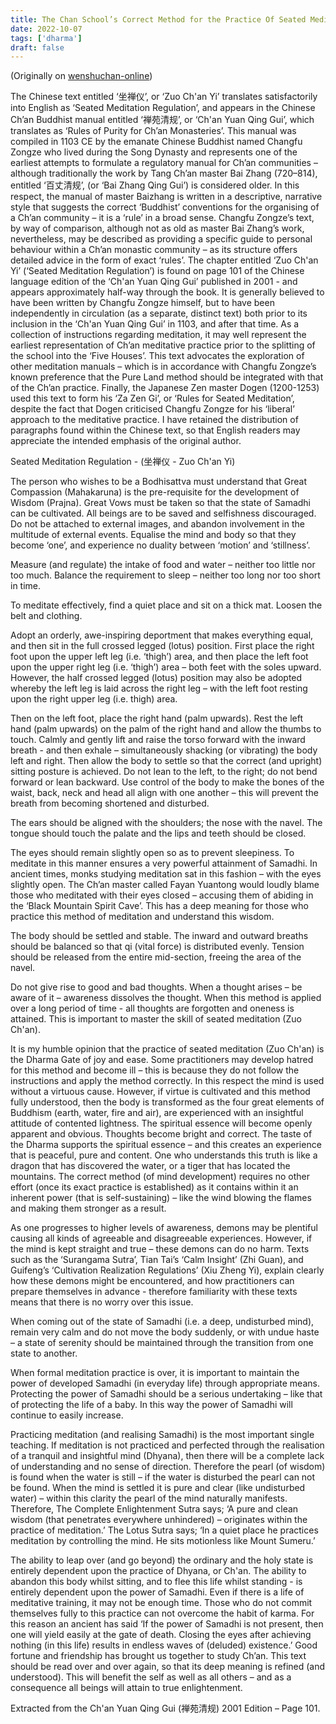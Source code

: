 ```yaml
---
title: The Chan School’s Correct Method for the Practice Of Seated Meditation
date: 2022-10-07
tags: ['dharma']
draft: false
---
```


(Originally on [wenshuchan-online](https://wenshuchan-online.weebly.com/zuo-chan-yi---223523110920202-seated-meditation.html))

The Chinese text entitled ‘坐禅仪’, or ‘Zuo Ch'an Yi’ translates satisfactorily into English as ‘Seated Meditation Regulation’, and appears in the Chinese Ch’an Buddhist manual entitled ‘禅苑清规’, or ‘Ch'an Yuan Qing Gui’, which translates as ‘Rules of Purity for Ch’an Monasteries’. This manual was compiled in 1103 CE by the emanate Chinese Buddhist named Changfu Zongze who lived during the Song Dynasty and represents one of the earliest attempts to formulate a regulatory manual for Ch’an communities – although traditionally the work by Tang Ch’an master Bai Zhang (720–814), entitled ‘百丈清规’, (or ‘Bai Zhang Qing Gui’) is considered older.  In this respect, the manual of master Baizhang is written in a descriptive, narrative style that suggests the correct ‘Buddhist’ conventions for the organising of a Ch’an community – it is a ‘rule’ in a broad sense. Changfu Zongze’s text, by way of comparison, although not as old as master Bai Zhang’s work, nevertheless, may be described as providing a specific guide to personal behaviour within a Ch’an monastic community – as its structure offers detailed advice in the form of exact ‘rules’.  The chapter entitled ‘Zuo Ch'an Yi’ (‘Seated Meditation Regulation’) is found on page 101 of the Chinese language edition of the ‘Ch'an Yuan Qing Gui’ published in 2001 - and appears approximately half-way through the book.  It is generally believed to have been written by Changfu Zongze himself, but to have been independently in circulation (as a separate, distinct text) both prior to its inclusion in the ‘Ch'an Yuan Qing Gui’ in 1103, and after that time.  As a collection of instructions regarding meditation, it may well represent the earliest representation of Ch’an meditative practice prior to the splitting of the school into the ‘Five Houses’.  This text advocates the exploration of other meditation manuals – which is in accordance with Changfu Zongze’s known preference that the Pure Land method should be integrated with that of the Ch’an practice. Finally, the Japanese Zen master Dogen (1200-1253) used this text to form his ‘Za Zen Gi’, or ‘Rules for Seated Meditation’, despite the fact that Dogen criticised Changfu Zongze for his ‘liberal’ approach to the meditative practice.  I have retained the distribution of paragraphs found within the Chinese text, so that English readers may appreciate the intended emphasis of the original author.                      

Seated Meditation Regulation - (坐禅仪 - Zuo Ch'an Yi)

The person who wishes to be a Bodhisattva must understand that Great Compassion (Mahakaruna) is the pre-requisite for the development of Wisdom (Prajna).  Great Vows must be taken so that the state of Samadhi can be cultivated.  All beings are to be saved and selfishness discouraged.  Do not be attached to external images, and abandon involvement in the multitude of external events.  Equalise the mind and body so that they become ‘one’, and experience no duality between ‘motion’ and ‘stillness’.    
 
Measure (and regulate) the intake of food and water – neither too little nor too much.  Balance the requirement to sleep – neither too long nor too short in time.  
 
To meditate effectively, find a quiet place and sit on a thick mat.  Loosen the belt and clothing.  

Adopt an orderly, awe-inspiring deportment that makes everything equal, and then sit in the full crossed legged (lotus) position.  First place the right foot upon the upper left leg (i.e. ‘thigh’) area, and then place the left foot upon the upper right leg (i.e. ‘thigh’) area – both feet with the soles upward.  However, the half crossed legged (lotus) position may also be adopted whereby the left leg is laid across the right leg – with the left foot resting upon the right upper leg (i.e. thigh) area.        

Then on the left foot, place the right hand (palm upwards). Rest the left hand (palm upwards) on the palm of the right hand and allow the thumbs to touch.  Calmly and gently lift and raise the torso forward with the inward breath - and then exhale – simultaneously shacking (or vibrating) the body left and right.  Then allow the body to settle so that the correct (and upright) sitting posture is achieved.  Do not lean to the left, to the right; do not bend forward or lean backward.  Use control of the body to make the bones of the waist, back, neck and head all align with one another – this will prevent the breath from becoming shortened and disturbed.  
 
The ears should be aligned with the shoulders; the nose with the navel.  The tongue should touch the palate and the lips and teeth should be closed.

The eyes should remain slightly open so as to prevent sleepiness.  To meditate in this manner ensures a very powerful attainment of Samadhi.  In ancient times, monks studying meditation sat in this fashion – with the eyes slightly open.  The Ch’an master called Fayan Yuantong would loudly blame those who meditated with their eyes closed – accusing them of abiding in the ‘Black Mountain Spirit Cave’.  This has a deep meaning for those who practice this method of meditation and understand this wisdom.

The body should be settled and stable.  The inward and outward breaths should be balanced so that qi (vital force) is distributed evenly.  Tension should be released from the entire mid-section, freeing the area of the navel.  
 
Do not give rise to good and bad thoughts.  When a thought arises – be aware of it – awareness dissolves the thought.  When this method is applied over a long period of time - all thoughts are forgotten and oneness is attained.  This is important to master the skill of seated meditation (Zuo Ch'an).

It is my humble opinion that the practice of seated meditation (Zuo Ch'an) is the Dharma Gate of joy and ease.  Some practitioners may develop hatred for this method and become ill – this is because they do not follow the instructions and apply the method correctly.  In this respect the mind is used without a virtuous cause.  However, if virtue is cultivated and this method fully understood, then the body is transformed as the four great elements of Buddhism (earth, water, fire and air), are experienced with an insightful attitude of contented lightness.  The spiritual essence will become openly apparent and obvious.  Thoughts become bright and correct.  The taste of the Dharma supports the spiritual essence – and this creates an experience that is peaceful, pure and content.  One who understands this truth is like a dragon that has discovered the water, or a tiger that has located the mountains. The correct method (of mind development) requires no other effort (once its exact practice is established) as it contains within it an inherent power (that is self-sustaining) – like the wind blowing the flames and making them stronger as a result.     

As one progresses to higher levels of awareness, demons may be plentiful causing all kinds of agreeable and disagreeable experiences.  However, if the mind is kept straight and true – these demons can do no harm.  Texts such as the ‘Surangama Sutra’, Tian Tai’s ‘Calm Insight’ (Zhi Guan), and Guifeng’s ‘Cultivation Realization Regulations’ (Xiu Zheng Yi), explain clearly how these demons might be encountered, and how practitioners can prepare themselves in advance - therefore familiarity with these texts means that there is no worry over this issue.  

When coming out of the state of Samadhi (i.e. a deep, undisturbed mind), remain very calm and do not move the body suddenly, or with undue haste – a state of serenity should be maintained through the transition from one state to another.  
 
When formal meditation practice is over, it is important to maintain the power of developed Samadhi (in everyday life) through appropriate means. Protecting the power of Samadhi should be a serious undertaking – like that of protecting the life of a baby. In this way the power of Samadhi will continue to easily increase.         

Practicing meditation (and realising Samadhi) is the most important single teaching.  If meditation is not practiced and perfected through the realisation of a tranquil and insightful mind (Dhyana), then there will be a complete lack of understanding and no sense of direction.  Therefore the pearl (of wisdom) is found when the water is still – if the water is disturbed the pearl can not be found.  When the mind is settled it is pure and clear (like undisturbed water) – within this clarity the pearl of the mind naturally manifests. Therefore, The Complete Enlightenment Sutra says; ‘A pure and clean wisdom (that penetrates everywhere unhindered) – originates within the practice of meditation.’ The Lotus Sutra says; ‘In a quiet place he practices meditation by controlling the mind.  He sits motionless like Mount Sumeru.’

The ability to leap over (and go beyond) the ordinary and the holy state is entirely dependent upon the practice of Dhyana, or Ch'an.  The ability to abandon this body whilst sitting, and to flee this life whilst standing - is entirely dependent upon the power of Samadhi.  Even if there is a life of meditative training, it may not be enough time.  Those who do not commit themselves fully to this practice can not overcome the habit of karma.  For this reason an ancient has said ‘If the power of Samadhi is not present, then one will yield easily at the gate of death.  Closing the eyes after achieving nothing (in this life) results in endless waves of (deluded) existence.’  Good fortune and friendship has brought us together to study Ch’an.  This text should be read over and over again, so that its deep meaning is refined (and understood).  This will benefit the self as well as all others – and as a consequence all beings will attain to true enlightenment.                  

Extracted from the Ch'an Yuan Qing Gui (禅苑清规) 2001 Edition – Page 101.